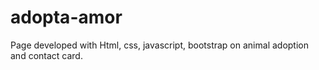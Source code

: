 # adopta-amor
Page developed with Html, css, javascript, bootstrap on animal adoption and contact card.
